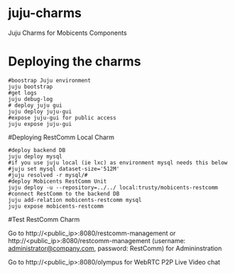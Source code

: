 # juju-charms
Juju Charms for Mobicents Components

# Deploying the charms 


    #boostrap Juju environment
    juju bootstrap
    #get logs
    juju debug-log
    # deploy juju gui
    juju deploy juju-gui
    #expose juju-gui for public access
    juju expose juju-gui

#Deploying RestComm Local Charm

    #deploy backend DB
    juju deploy mysql
    #if you use juju local (ie lxc) as environment mysql needs this below
    #juju set mysql dataset-size='512M'
    #juju resolved -r mysql/#
    #deploy Mobicents RestComm Unit
    juju deploy -u --repository=../../ local:trusty/mobicents-restcomm
    #connect RestComm to the backend DB
    juju add-relation mobicents-restcomm mysql
    juju expose mobicents-restcomm

#Test RestComm Charm

Go to http://<public_ip>:8080/restcomm-management or http://<public_ip>:8080/restcomm-management (username: administrator@company.com, password: RestComm) for Admininstration

Go to http://<public_ip>:8080/olympus for WebRTC P2P Live Video chat
